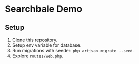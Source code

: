 # Searchbale Demo

## Setup

1. Clone this repository.
2. Setup env variable for database.
3. Run migrations with seeder: `php artisan migrate --seed`.
4. Explore [`routes/web.php`](https://github.com/ajcastro/searchable-demo/blob/master/routes/web.php).
